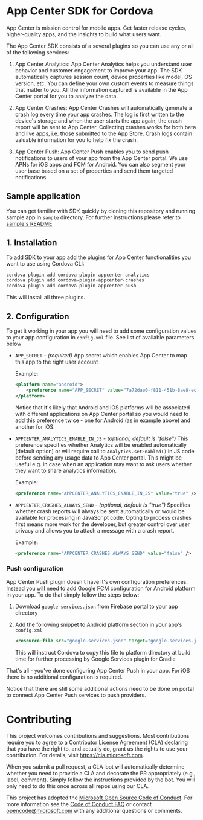 # App Center SDK for Cordova

App Center is mission control for mobile apps. Get faster release cycles, higher-quality apps, and the insights to build what users want.

The App Center SDK consists of a several plugins so you can use any or all of the following services:

1. App Center Analytics: App Center Analytics helps you understand user behavior and customer engagement to improve your app. The SDK automatically captures session count, device properties like model, OS version, etc. You can define your own custom events to measure things that matter to you. All the information captured is available in the App Center portal for you to analyze the data.

2. App Center Crashes: App Center Crashes will automatically generate a crash log every time your app crashes. The log is first written to the device's storage and when the user starts the app again, the crash report will be sent to App Center. Collecting crashes works for both beta and live apps, i.e. those submitted to the App Store. Crash logs contain valuable information for you to help fix the crash.

3. App Center Push: App Center Push enables you to send push notifications to users of your app from the App Center portal. We use APNs for iOS apps and FCM for Android. You can also segment your user base based on a set of properties and send them targeted notifications.

## Sample application

You can get familiar with SDK quickly by cloning this repository and running sample app in `sample` directory. For further instructions please refer to [sample's README](sample/README.md)

## 1. Installation

To add SDK to your app add the plugins for App Center functionalities you want to use using Cordova CLI:

```bash
cordova plugin add cordova-plugin-appcenter-analytics
cordova plugin add cordova-plugin-appcenter-crashes
cordova plugin add cordova-plugin-appcenter-push
```

This will install all three plugins.

## 2. Configuration

To get it working in your app you will need to add some configuration values to your app configuration in `config.xml` file. See list of available parameters below

- `APP_SECRET` - _(required)_ App secret which enables App Center to map this app to the right user account

  Example:

  ```xml
  <platform name="android">
      <preference name="APP_SECRET" value="7a72dae0-f811-451b-8ae8-ecf7973e8359" />
  </platform>
  ```

  Notice that it's likely that Android and iOS platforms will be associated with different applications on App Center portal so you would need to add this preference twice - one for Android (as in example above) and another for iOS.

- `APPCENTER_ANALYTICS_ENABLE_IN_JS` - _(optional, default is "false")_ This preference specifies whether Analytics will be enabled automatically (default option) or will require call to `Analytics.setEnabled()` in JS code before sending any usage data to App Center portal. This might be useful e.g. in case when an application may want to ask users whether they want to share analytics information.

  Example:

  ```xml
  <preference name="APPCENTER_ANALYTICS_ENABLE_IN_JS" value="true" />
  ```

- `APPCENTER_CRASHES_ALWAYS_SEND` - _(optional, default is "true")_ Specifies whether crash reports will always be sent automatically or would be available for processing in JavaScript  code. Opting to process crashes first means more work for the developer, but greater control over user privacy and allows you to attach a message with a crash report.

  Example:

  ```xml
  <preference name="APPCENTER_CRASHES_ALWAYS_SEND" value="false" />
  ```

### Push configuration

App Center Push plugin doesn't have it's own configuration preferences. Instead you will need to add Google FCM configuration for Android platform in your app. To do that simply follow the steps below:

1. Download `google-services.json` from Firebase portal to your app directory
2. Add the following snippet to Android platform section in your app's `config.xml`

    ```xml
    <resource-file src="google-services.json" target="google-services.json" />
    ```

    This will instruct Cordova to copy this file to platform directory at build time for further processing by Google Services plugin for Gradle

That's all - you've done configuring App Center Push in your app. For iOS there is no additional configuration is required.

Notice that there are still some additional actions need to be done on portal to connect App Center Push services to push providers.

# Contributing

This project welcomes contributions and suggestions.  Most contributions require you to agree to a
Contributor License Agreement (CLA) declaring that you have the right to, and actually do, grant us
the rights to use your contribution. For details, visit https://cla.microsoft.com.

When you submit a pull request, a CLA-bot will automatically determine whether you need to provide
a CLA and decorate the PR appropriately (e.g., label, comment). Simply follow the instructions
provided by the bot. You will only need to do this once across all repos using our CLA.

This project has adopted the [Microsoft Open Source Code of Conduct](https://opensource.microsoft.com/codeofconduct/).
For more information see the [Code of Conduct FAQ](https://opensource.microsoft.com/codeofconduct/faq/) or
contact [opencode@microsoft.com](mailto:opencode@microsoft.com) with any additional questions or comments.
